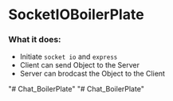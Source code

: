 ﻿# SocketIOBoilerPlate

### What it does:

- Initiate `socket io` and `express`
- Client can send Object to the Server
- Server can brodcast the Object to the Client

"# Chat_BoilerPlate" 
"# Chat_BoilerPlate" 
